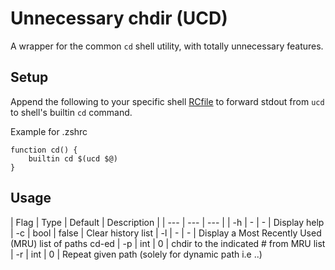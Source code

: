 # Unnecessary chdir (UCD)
A wrapper for the common `cd` shell utility, with totally unnecessary features.

## Setup

Append the following to your specific shell [RCfile](https://en.wikipedia.org/wiki/RCFile) to forward stdout from `ucd` to shell's builtin `cd` command.

Example for .zshrc  
```shell
function cd() {
    builtin cd $(ucd $@)
}
```

## Usage

| Flag | Type | Default | Description |
| --- | --- | --- |
| -h | - | - | Display help
| -c | bool | false | Clear history list
| -l | - | - | Display a Most Recently Used (MRU) list of paths cd-ed
| -p | int | 0 | chdir to the indicated # from MRU list
| -r | int | 0 | Repeat given path (solely for dynamic path i.e ..)

